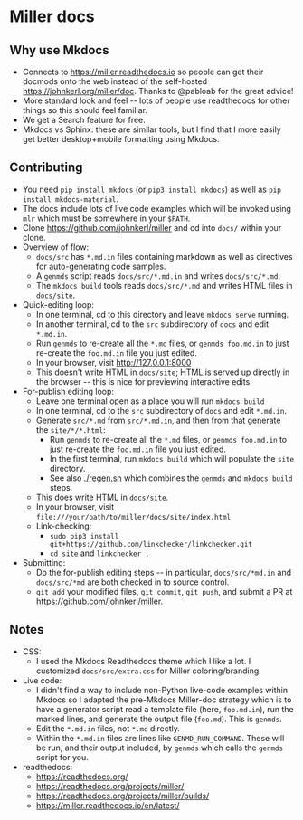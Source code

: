 # Miller docs

## Why use Mkdocs

* Connects to https://miller.readthedocs.io so people can get their docmods onto the web instead of the self-hosted https://johnkerl.org/miller/doc. Thanks to @pabloab for the great advice!
* More standard look and feel -- lots of people use readthedocs for other things so this should feel familiar.
* We get a Search feature for free.
* Mkdocs vs Sphinx: these are similar tools, but I find that I more easily get better desktop+mobile formatting using Mkdocs.

## Contributing

* You need `pip install mkdocs` (or `pip3 install mkdocs`) as well as `pip install mkdocs-material`.
* The docs include lots of live code examples which will be invoked using `mlr` which must be somewhere in your `$PATH`.
* Clone https://github.com/johnkerl/miller and cd into `docs/` within your clone.
* Overview of flow:
  * `docs/src` has `*.md.in` files containing markdown as well as directives for auto-generating code samples.
  * A `genmds` script reads `docs/src/*.md.in` and writes `docs/src/*.md`.
  * The `mkdocs build` tools reads `docs/src/*.md` and writes HTML files in `docs/site`.
* Quick-editing loop:
  * In one terminal, cd to this directory and leave `mkdocs serve` running.
  * In another terminal, cd to the `src` subdirectory of `docs` and edit `*.md.in`.
  * Run `genmds` to re-create all the `*.md` files, or `genmds foo.md.in` to just re-create the `foo.md.in` file you just edited.
  * In your browser, visit http://127.0.0.1:8000
  * This doesn't write HTML in `docs/site`; HTML is served up directly in the browser -- this is nice for previewing interactive edits
* For-publish editing loop:
  * Leave one terminal open as a place you will run `mkdocs build`
  * In one terminal, cd to the `src` subdirectory of `docs` and edit `*.md.in`.
  * Generate `src/*.md` from `src/*.md.in`, and then from that generate the `site/*/*.html`:
    * Run `genmds` to re-create all the `*.md` files, or `genmds foo.md.in` to just re-create the `foo.md.in` file you just edited.
    * In the first terminal, run `mkdocs build` which will populate the `site` directory.
    * See also [./regen.sh](./regen.sh) which combines the `genmds` and `mkdocs build` steps.
  * This does write HTML in `docs/site`.
  * In your browser, visit `file:///your/path/to/miller/docs/site/index.html`
  * Link-checking:
    * `sudo pip3 install git+https://github.com/linkchecker/linkchecker.git`
    * `cd site` and `linkchecker .`
* Submitting:
  * Do the for-publish editing steps -- in particular, `docs/src/*md.in` and `docs/src/*md` are both checked in to source control.
  * `git add` your modified files, `git commit`, `git push`, and submit a PR at https://github.com/johnkerl/miller.

## Notes

* CSS:
  * I used the Mkdocs Readthedocs theme which I like a lot. I customized `docs/src/extra.css` for Miller coloring/branding.
* Live code:
  * I didn't find a way to include non-Python live-code examples within Mkdocs so I adapted the pre-Mkdocs Miller-doc strategy which is to have a generator script read a template file (here, `foo.md.in`), run the marked lines, and generate the output file (`foo.md`). This is `genmds`.
  * Edit the `*.md.in` files, not `*.md` directly.
  * Within the `*.md.in` files are lines like `GENMD_RUN_COMMAND`. These will be run, and their output included, by `genmds` which calls the `genmds` script for you.
* readthedocs:
  * https://readthedocs.org/
  * https://readthedocs.org/projects/miller/
  * https://readthedocs.org/projects/miller/builds/
  * https://miller.readthedocs.io/en/latest/
